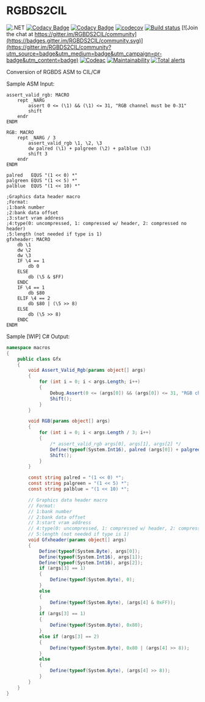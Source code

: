 # RGBDS2CIL

![.NET](https://github.com/archanox/RGBDS2CIL/workflows/.NET/badge.svg)
[![Codacy Badge](https://api.codacy.com/project/badge/Grade/8f09df7eff4a4c2fa6398596c7621347)](https://app.codacy.com/gh/archanox/RGBDS2CIL?utm_source=github.com&utm_medium=referral&utm_content=archanox/RGBDS2CIL&utm_campaign=Badge_Grade_Settings)
[![Codacy Badge](https://app.codacy.com/project/badge/Coverage/0727a59999f846388a16ee2a21652327)](https://www.codacy.com/gh/archanox/RGBDS2CIL/dashboard?utm_source=github.com&utm_medium=referral&utm_content=archanox/RGBDS2CIL&utm_campaign=Badge_Coverage)
[![codecov](https://codecov.io/gh/archanox/RGBDS2CIL/branch/master/graph/badge.svg?token=3A2O2AWWMD)](https://codecov.io/gh/archanox/RGBDS2CIL)
[![Build status](https://ci.appveyor.com/api/projects/status/jw87a3xpvde6h65h?svg=true)](https://ci.appveyor.com/project/archanox/rgbds2cil)
[![Join the chat at https://gitter.im/RGBDS2CIL/community](https://badges.gitter.im/RGBDS2CIL/community.svg)](https://gitter.im/RGBDS2CIL/community?utm_source=badge&utm_medium=badge&utm_campaign=pr-badge&utm_content=badge)
[![Codeac](https://static.codeac.io/badges/2-329877684.svg "Codeac")](https://app.codeac.io/github/archanox/RGBDS2CIL)
[![Maintainability](https://api.codeclimate.com/v1/badges/7e95c773297fee1d0fc5/maintainability)](https://codeclimate.com/github/archanox/RGBDS2CIL/maintainability)
[![Total alerts](https://img.shields.io/lgtm/alerts/g/archanox/RGBDS2CIL.svg?logo=lgtm&logoWidth=18)](https://lgtm.com/projects/g/archanox/RGBDS2CIL/alerts/)

Conversion of RGBDS ASM to CIL/C#

Sample ASM Input:
```assembly
assert_valid_rgb: MACRO
    rept _NARG
        assert 0 <= (\1) && (\1) <= 31, "RGB channel must be 0-31"
        shift
    endr
ENDM
    
RGB: MACRO
    rept _NARG / 3
        assert_valid_rgb \1, \2, \3
        dw palred (\1) + palgreen (\2) + palblue (\3)
        shift 3
    endr
ENDM
    
palred   EQUS "(1 << 0) *"
palgreen EQUS "(1 << 5) *"
palblue  EQUS "(1 << 10) *" 
    
;Graphics data header macro
;Format:
;1:bank number
;2:bank data offset
;3:start vram address
;4:type(0: uncompressed, 1: compressed w/ header, 2: compressed no header)
;5:length (not needed if type is 1)
gfxheader: MACRO
    db \1
    dw \2
    dw \3
    IF \4 == 1
        db 0
    ELSE 
        db (\5 & $FF)
    ENDC
    IF \4 == 1
        db $80
    ELIF \4 == 2
        db $80 | (\5 >> 8)
    ELSE
        db (\5 >> 8)
    ENDC
ENDM
```

Sample [WIP] C# Output:
```csharp
namespace macros
{
	public class Gfx
	{
		void Assert_Valid_Rgb(params object[] args)
		{
			for (int i = 0; i < args.Length; i++)
			{
				Debug.Assert(0 <= (args[0]) && (args[0]) <= 31, "RGB channel must be 0-31");
				Shift();
			}
		}

		void RGB(params object[] args)
		{
			for (int i = 0; i < args.Length / 3; i++)
			{
				/* assert_valid_rgb args[0], args[1], args[2] */
				Define(typeof(System.Int16), palred (args[0]) + palgreen (args[1]) + palblue (args[2]));
				Shift();
			}
		}

		const string palred = "(1 << 0) *";
		const string palgreen = "(1 << 5) *";
		const string palblue = "(1 << 10) *";

		// Graphics data header macro
		// Format:
		// 1:bank number
		// 2:bank data offset
		// 3:start vram address
		// 4:type(0: uncompressed, 1: compressed w/ header, 2: compressed no header)
		// 5:length (not needed if type is 1)
		void Gfxheader(params object[] args)
		{
			Define(typeof(System.Byte), args[0]);
			Define(typeof(System.Int16), args[1]);
			Define(typeof(System.Int16), args[2]);
			if (args[3] == 1)
			{
				Define(typeof(System.Byte), 0);
			}
			else
			{
				Define(typeof(System.Byte), (args[4] & 0xFF));
			}
			if (args[3] == 1)
			{
				Define(typeof(System.Byte), 0x80);
			}
			else if (args[3] == 2)
			{
				Define(typeof(System.Byte), 0x80 | (args[4] >> 8));
			}
			else
			{
				Define(typeof(System.Byte), (args[4] >> 8));
			}
		}
	}
}
```